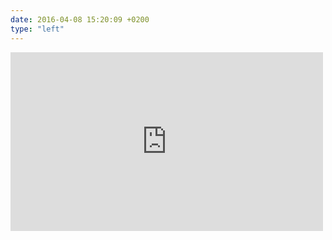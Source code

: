 ```yaml
---
date: 2016-04-08 15:20:09 +0200
type: "left"
---
```

<iframe src="https://www.facebook.com/plugins/post.php?href=https%3A%2F%2Fwww.facebook.com%2Fphoto.php%3Ffbid%3D977896672247579%26set%3Da.434824216554830.89303.100000817666251%26type%3D3&width=500" width="500" height="286" style="border:none;overflow:hidden" scrolling="no" frameborder="0" allowTransparency="true"></iframe>
